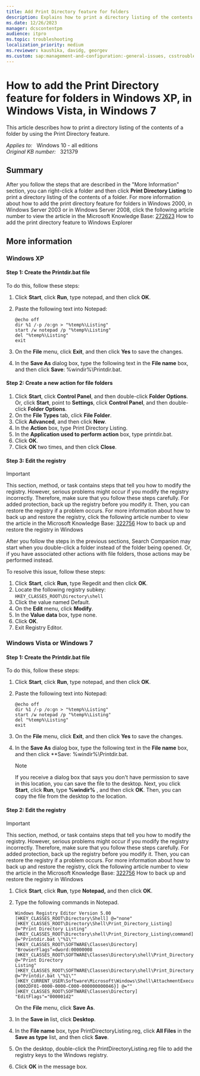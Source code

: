 ```yaml
---
title: Add Print Directory feature for folders
description: Explains how to print a directory listing of the contents of a folder more easily by using the Print Directory feature.
ms.date: 12/26/2023
manager: dcscontentpm
audience: itpro
ms.topic: troubleshooting
localization_priority: medium
ms.reviewer: kaushika, davidg, georgev
ms.custom: sap:management-and-configuration:-general-issues, csstroubleshoot
---
```

# How to add the Print Directory feature for folders in Windows XP, in Windows Vista, in Windows 7

This article describes how to print a directory listing of the contents of a folder by using the Print Directory feature.

_Applies to:_ &nbsp; Windows 10 - all editions  
_Original KB number:_ &nbsp; 321379

## Summary  

After you follow the steps that are described in the "More Information" section, you can right-click a folder and then click
 **Print Directory Listing** to print a directory listing of the contents of a folder. For more information about how to add the print directory feature for folders in Windows 2000, in Windows Server 2003 or in Windows Server 2008, click the following article number to view the article in the Microsoft Knowledge Base: [272623](https://support.microsoft.com/help/272623) How to add the print directory feature to Windows Explorer  

## More information

### Windows XP

#### Step 1: Create the Printdir.bat file

To do this, follow these steps:  

1. Click **Start**, click **Run**, type notepad, and then click **OK**.
2. Paste the following text into Notepad:

    ```console
    @echo off
    dir %1 /-p /o:gn > "%temp%\Listing"
    start /w notepad /p "%temp%\Listing"
    del "%temp%\Listing"
    exit
    ```

3. On the **File** menu, click **Exit**, and then click **Yes** to save the changes.
4. In the **Save As** dialog box, type the following text in the **File name** box, and then click **Save**: %windir%\Printdir.bat.  

#### Step 2: Create a new action for file folders

1. Click **Start**, click **Control Panel**, and then double-click **Folder Options**.  
    Or, click **Start**, point to **Settings**, click **Control Panel**, and then double-click **Folder Options**.
2. On the **File Types** tab, click **File Folder**.
3. Click **Advanced**, and then click **New**.
4. In the **Action** box, type Print Directory Listing.
5. In the **Application used to perform action** box, type printdir.bat.
6. Click **OK**.
7. Click **OK** two times, and then click **Close**.

#### Step 3: Edit the registry

> [!IMPORTANT]
> This section, method, or task contains steps that tell you how to modify the registry. However, serious problems might occur if you modify the registry incorrectly. Therefore, make sure that you follow these steps carefully. For added protection, back up the registry before you modify it. Then, you can restore the registry if a problem occurs. For more information about how to back up and restore the registry, click the following article number to view the article in the Microsoft Knowledge Base: [322756](https://support.microsoft.com/help/322756) How to back up and restore the registry in Windows  

After you follow the steps in the previous sections, Search Companion may start when you double-click a folder instead of the folder being opened. Or, if you have associated other actions with file folders, those actions may be performed instead.

To resolve this issue, follow these steps:  

1. Click **Start**, click **Run**, type Regedit and then click **OK**.
2. Locate the following registry subkey: `HKEY_CLASSES_ROOT\Directory\shell`  
3. Click the value named Default.
4. On the **Edit** menu, click **Modify**.
5. In the **Value data** box, type none.
6. Click **OK**.
7. Exit Registry Editor.

### Windows Vista or Windows 7

#### Step 1: Create the Printdir.bat file

To do this, follow these steps:  

1. Click **Start**, click **Run**, type notepad, and then click **OK**.
2. Paste the following text into Notepad:

    ```console
    @echo off
    dir %1 /-p /o:gn > "%temp%\Listing"
    start /w notepad /p "%temp%\Listing"
    del "%temp%\Listing"
    exit
    ```

3. On the **File** menu, click **Exit**, and then click **Yes** to save the changes.
4. In the **Save As** dialog box, type the following text in the **File name** box, and then click **Save: %windir%\Printdir.bat.  

    > [!NOTE]
    > If you receive a dialog box that says you don't have permission to save in this location, you can save the file to the desktop. Next, you click **Start**, click **Run**, type **%windir%** , and then click **OK**. Then, you can copy the file from the desktop to the location.

#### Step 2: Edit the registry

> [!IMPORTANT]
> This section, method, or task contains steps that tell you how to modify the registry. However, serious problems might occur if you modify the registry incorrectly. Therefore, make sure that you follow these steps carefully. For added protection, back up the registry before you modify it. Then, you can restore the registry if a problem occurs. For more information about how to back up and restore the registry, click the following article number to view the article in the Microsoft Knowledge Base: [322756](https://support.microsoft.com/help/322756) How to back up and restore the registry in Windows  

1. Click **Start**, click **Run**, type **Notepad,** and then click **OK**.
2. Type the following commands in Notepad.

    ```registry
    Windows Registry Editor Version 5.00  
    [HKEY_CLASSES_ROOT\Directory\Shell] @="none"  
    [HKEY_CLASSES_ROOT\Directory\Shell\Print_Directory_Listing] @="Print Directory Listing"  
    [HKEY_CLASSES_ROOT\Directory\shell\Print_Directory_Listing\command] @="Printdir.bat \"%1\""  
    [HKEY_CLASSES_ROOT\SOFTWARE\Classes\Directory] "BrowserFlags"=dword:00000008  
    [HKEY_CLASSES_ROOT\SOFTWARE\Classes\Directory\shell\Print_Directory_Listing] @="Print Directory  
    Listing"[HKEY_CLASSES_ROOT\SOFTWARE\Classes\Directory\shell\Print_Directory_Listing\command]  
    @="Printdir.bat \"%1\""  
    [HKEY_CURRENT_USER\Software\Microsoft\Windows\Shell\AttachmentExecute\  
    {0002DF01-0000-0000-C000-000000000046}] @=""[HKEY_CLASSES_ROOT\SOFTWARE\Classes\Directory]  
    "EditFlags"="000001d2"
    ```

    On the **File** menu, click **Save As**.
3. In the **Save in** list, click **Desktop**.
4. In the **File name** box, type PrintDirectoryListing.reg, click **All Files** in the **Save as type** list, and then click **Save**.
5. On the desktop, double-click the PrintDirectoryListing.reg file to add the registry keys to the Windows registry.
6. Click **OK** in the message box.

